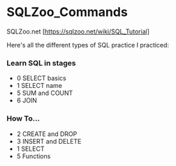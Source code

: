 # SQLZoo_Commands

SQLZoo.net [https://sqlzoo.net/wiki/SQL_Tutorial]

Here's all the different types of SQL practice I practiced:

### Learn SQL in stages
- 0 SELECT basics 
- 1 SELECT name 
- 5 SUM and COUNT 
- 6 JOIN

### How To...
- 2 CREATE and DROP
- 3 INSERT and DELETE
- 1 SELECT
- 5 Functions


